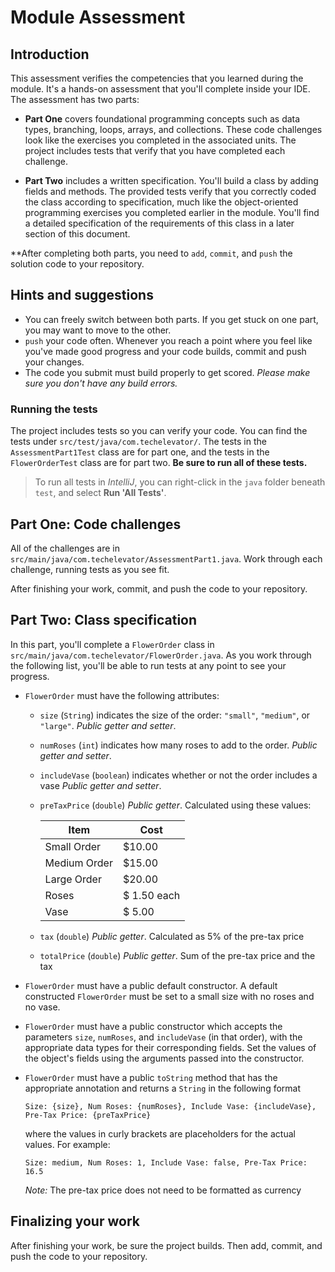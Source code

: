 # Module Assessment

## Introduction

This assessment verifies the competencies that you learned during the module. It's a hands-on assessment that you'll complete inside your IDE. The assessment has two parts:

* **Part One** covers foundational programming concepts such as data types, branching, loops, arrays, and collections. These code challenges look like the exercises you completed in the associated units. The project includes tests that verify that you have completed each challenge.

* **Part Two** includes a written specification. You'll build a class by adding fields and methods. The provided tests verify that you correctly coded the class according to specification, much like the object-oriented programming exercises you completed earlier in the module. You'll find a detailed specification of the requirements of this class in a later section of this document.

**After completing both parts, you need to `add`, `commit`, and `push` the solution code to your repository.

## Hints and suggestions

* You can freely switch between both parts. If you get stuck on one part, you may want to move to the other.
* `push` your code often. Whenever you reach a point where you feel like you've made good progress and your code builds, commit and push your changes.
* The code you submit must build properly to get scored. _Please make sure you don't have any build errors._

### Running the tests

The project includes tests so you can verify your code. You can find the tests under `src/test/java/com.techelevator/`. The tests in the `AssessmentPart1Test` class are for part one, and the tests in the `FlowerOrderTest` class are for part two. **Be sure to run all of these tests.**

> To run all tests in _IntelliJ_, you can right-click in the `java` folder beneath `test`, and select **Run 'All Tests'**.

## Part One: Code challenges

All of the challenges are in `src/main/java/com.techelevator/AssessmentPart1.java`. Work through each challenge, running tests as you see fit.

After finishing your work, commit, and push the code to your repository.

## Part Two: Class specification

In this part, you'll complete a `FlowerOrder` class in `src/main/java/com.techelevator/FlowerOrder.java`. As you work through the following list, you'll be able to run tests at any point to see your progress.

* `FlowerOrder` must have the following attributes:
  * `size` (`String`) indicates the size of the order: `"small"`, `"medium"`, or `"large"`. _Public getter and setter_.
  * `numRoses` (`int`) indicates how many roses to add to the order. _Public getter and setter_.
  * `includeVase` (`boolean`) indicates whether or not the order includes a vase _Public getter and setter_.
  * `preTaxPrice` (`double`) _Public getter_. Calculated using these values:

    | Item         | Cost         |
    |--------------|---------------|
    | Small Order  | $10.00       |
    | Medium Order | $15.00       |
    | Large Order  | $20.00       |
    | Roses        | $ 1.50 each  |
    | Vase         | $ 5.00       |

  * `tax` (`double`) _Public getter_. Calculated as 5% of the pre-tax price
  * `totalPrice` (`double`) _Public getter_. Sum of the pre-tax price and the tax

* `FlowerOrder` must have a public default constructor. A default constructed `FlowerOrder` must be set to a small size with no roses and no vase.

* `FlowerOrder` must have a public constructor which accepts the parameters `size`, `numRoses`, and `includeVase` (in that order), with the appropriate data types for their corresponding fields. Set the values of the object's fields using the arguments passed into the constructor.

* `FlowerOrder` must have a public `toString` method that has the appropriate annotation and returns a `String` in the following format

   `Size: {size}, Num Roses: {numRoses}, Include Vase: {includeVase}, Pre-Tax Price: {preTaxPrice}`

    where the values in curly brackets are placeholders for the actual values. For example:
  
    `Size: medium, Num Roses: 1, Include Vase: false, Pre-Tax Price: 16.5`

    *Note:* The pre-tax price does not need to be formatted as currency

## Finalizing your work

After finishing your work, be sure the project builds. Then add, commit, and push the code to your repository.
